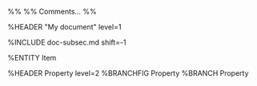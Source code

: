 %%
%% Comments...
%%

%HEADER "My document"  level=1

%INCLUDE doc-subsec.md     shift=-1

%ENTITY Item

%HEADER Property        level=2
%BRANCHFIG Property
%BRANCH Property
